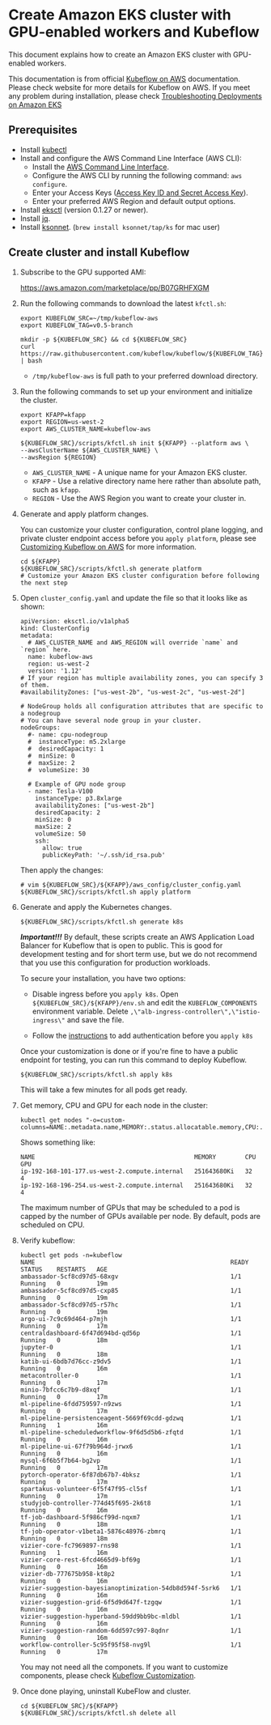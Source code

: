 # Create Amazon EKS cluster with GPU-enabled workers and Kubeflow

This document explains how to create an Amazon EKS cluster with GPU-enabled workers.

This documentation is from official [Kubeflow on AWS](https://www.kubeflow.org/docs/aws/customizing-aws/) documentation. Please check website for more details for Kubeflow on AWS.
If you meet any problem during installation, please check [Troubleshooting Deployments on Amazon EKS](https://www.kubeflow.org/docs/aws/troubleshooting-aws/)

## Prerequisites
* Install [kubectl](https://kubernetes.io/docs/tasks/tools/install-kubectl/#install-kubectl)
* Install and configure the AWS Command Line Interface (AWS CLI):
    * Install the [AWS Command Line Interface](https://docs.aws.amazon.com/cli/latest/userguide/cli-chap-install.html).
    * Configure the AWS CLI by running the following command: `aws configure`.
    * Enter your Access Keys ([Access Key ID and Secret Access Key](https://docs.aws.amazon.com/general/latest/gr/aws-sec-cred-types.html#access-keys-and-secret-access-keys)).
    * Enter your preferred AWS Region and default output options.
* Install [eksctl](https://github.com/weaveworks/eksctl) (version 0.1.27 or newer).
* Install [jq](https://stedolan.github.io/jq/download/).
* Install [ksonnet](https://github.com/ksonnet/ksonnet). (`brew install ksonnet/tap/ks` for mac user)


## Create cluster and install Kubeflow

1. Subscribe to the GPU supported AMI:

   https://aws.amazon.com/marketplace/pp/B07GRHFXGM

1. Run the following commands to download the latest `kfctl.sh`:

   ```
   export KUBEFLOW_SRC=~/tmp/kubeflow-aws
   export KUBEFLOW_TAG=v0.5-branch

   mkdir -p ${KUBEFLOW_SRC} && cd ${KUBEFLOW_SRC}
   curl https://raw.githubusercontent.com/kubeflow/kubeflow/${KUBEFLOW_TAG}/scripts/download.sh | bash
   ```

   * `/tmp/kubeflow-aws` is full path to your preferred download directory.

1. Run the following commands to set up your environment and initialize the cluster.

   ```
   export KFAPP=kfapp
   export REGION=us-west-2
   export AWS_CLUSTER_NAME=kubeflow-aws

   ${KUBEFLOW_SRC}/scripts/kfctl.sh init ${KFAPP} --platform aws \
   --awsClusterName ${AWS_CLUSTER_NAME} \
   --awsRegion ${REGION}
   ```

   * `AWS_CLUSTER_NAME` - A unique name for your Amazon EKS cluster.
   * `KFAPP` - Use a relative directory name here rather than absolute path, such as `kfapp`.
   * `REGION` - Use the AWS Region you want to create your cluster in.

1. Generate and apply platform changes.

   You can customize your cluster configuration, control plane logging, and private cluster endpoint access before you `apply platform`, please see [Customizing Kubeflow on AWS](https://www.kubeflow.org/docs/aws/customizing-aws/) for more information.

   ```shell
   cd ${KFAPP}
   ${KUBEFLOW_SRC}/scripts/kfctl.sh generate platform
   # Customize your Amazon EKS cluster configuration before following the next step
   ```

1. Open `cluster_config.yaml` and update the file so that it looks like as shown:

   ```
   apiVersion: eksctl.io/v1alpha5
   kind: ClusterConfig
   metadata:
     # AWS_CLUSTER_NAME and AWS_REGION will override `name` and `region` here.
     name: kubeflow-aws
     region: us-west-2
     version: '1.12'
   # If your region has multiple availability zones, you can specify 3 of them.
   #availabilityZones: ["us-west-2b", "us-west-2c", "us-west-2d"]

   # NodeGroup holds all configuration attributes that are specific to a nodegroup
   # You can have several node group in your cluster.
   nodeGroups:
     #- name: cpu-nodegroup
     #  instanceType: m5.2xlarge
     #  desiredCapacity: 1
     #  minSize: 0
     #  maxSize: 2
     #  volumeSize: 30

     # Example of GPU node group
     - name: Tesla-V100
       instanceType: p3.8xlarge
       availabilityZones: ["us-west-2b"]
       desiredCapacity: 2
       minSize: 0
       maxSize: 2
       volumeSize: 50
       ssh:
         allow: true
         publicKeyPath: '~/.ssh/id_rsa.pub'
   ```

   Then apply the changes:

   ```shell
   # vim ${KUBEFLOW_SRC}/${KFAPP}/aws_config/cluster_config.yaml
   ${KUBEFLOW_SRC}/scripts/kfctl.sh apply platform
   ```

1. Generate and apply the Kubernetes changes.

   ```shell
   ${KUBEFLOW_SRC}/scripts/kfctl.sh generate k8s
   ```

   __*Important!!!*__ By default, these scripts create an AWS Application Load Balancer for Kubeflow that is open to public. This is good for development testing and for short term use, but we do not recommend that you use this configuration for production workloads.

   To secure your installation, you have two options:

   * Disable ingress before you `apply k8s`. Open `${KUBEFLOW_SRC}/${KFAPP}/env.sh` and edit the `KUBEFLOW_COMPONENTS` environment variable. Delete `,\"alb-ingress-controller\",\"istio-ingress\"` and save the file.

   * Follow the [instructions](https://www.kubeflow.org/docs/aws/authentication/) to add authentication before you `apply k8s`

   Once your customization is done or if you're fine to have a public endpoint for testing, you can run this command to deploy Kubeflow.
   ```shell
   ${KUBEFLOW_SRC}/scripts/kfctl.sh apply k8s
   ```

   This will take a few minutes for all pods get ready.

1. Get memory, CPU and GPU for each node in the cluster:

   ```
   kubectl get nodes "-o=custom-columns=NAME:.metadata.name,MEMORY:.status.allocatable.memory,CPU:.status.allocatable.cpu,GPU:.status.allocatable.nvidia\.com/gpu"
   ```

   Shows something like:

   ```
   NAME                                            MEMORY        CPU       GPU
   ip-192-168-101-177.us-west-2.compute.internal   251643680Ki   32        4
   ip-192-168-196-254.us-west-2.compute.internal   251643680Ki   32        4
   ```

   The maximum number of GPUs that may be scheduled to a pod is capped by the number of GPUs available per node. By default, pods are scheduled on CPU.

1. Verify kubeflow:

   ```
   kubectl get pods -n=kubeflow
   NAME                                                      READY   STATUS    RESTARTS   AGE
   ambassador-5cf8cd97d5-68xgv                               1/1     Running   0          19m
   ambassador-5cf8cd97d5-cxp85                               1/1     Running   0          19m
   ambassador-5cf8cd97d5-r57hc                               1/1     Running   0          19m
   argo-ui-7c9c69d464-p7mjh                                  1/1     Running   0          17m
   centraldashboard-6f47d694bd-qd56p                         1/1     Running   0          18m
   jupyter-0                                                 1/1     Running   0          18m
   katib-ui-6bdb7d76cc-z9dv5                                 1/1     Running   0          16m
   metacontroller-0                                          1/1     Running   0          17m
   minio-7bfcc6c7b9-d8xqf                                    1/1     Running   0          17m
   ml-pipeline-6fdd759597-n9zws                              1/1     Running   0          17m
   ml-pipeline-persistenceagent-5669f69cdd-gdzwq             1/1     Running   1          16m
   ml-pipeline-scheduledworkflow-9f6d5d5b6-zfqtd             1/1     Running   0          16m
   ml-pipeline-ui-67f79b964d-jrwx6                           1/1     Running   0          16m
   mysql-6f6b5f7b64-bg2vp                                    1/1     Running   0          17m
   pytorch-operator-6f87db67b7-4bksz                         1/1     Running   0          17m
   spartakus-volunteer-6f5f47f95-cl5sf                       1/1     Running   0          17m
   studyjob-controller-774d45f695-2k6t8                      1/1     Running   0          16m
   tf-job-dashboard-5f986cf99d-nqxm7                         1/1     Running   0          18m
   tf-job-operator-v1beta1-5876c48976-zbmrq                  1/1     Running   0          18m
   vizier-core-fc7969897-rns98                               1/1     Running   1          16m
   vizier-core-rest-6fcd4665d9-bf69g                         1/1     Running   0          16m
   vizier-db-777675b958-kt8p2                                1/1     Running   0          16m
   vizier-suggestion-bayesianoptimization-54db8d594f-5srk6   1/1     Running   0          16m
   vizier-suggestion-grid-6f5d9d647f-tzgqw                   1/1     Running   0          16m
   vizier-suggestion-hyperband-59dd9bb9bc-mldbl              1/1     Running   0          16m
   vizier-suggestion-random-6dd597c997-8qdnr                 1/1     Running   0          16m
   workflow-controller-5c95f95f58-nvg9l                      1/1     Running   0          17m
   ```

   You may not need all the componets. If you want to customize components, please check [Kubeflow Customization](kubeflow-custom.md).

1. Once done playing, uninstall KubeFlow and cluster.

   ```
   cd ${KUBEFLOW_SRC}/${KFAPP}
   ${KUBEFLOW_SRC}/scripts/kfctl.sh delete all
   ```
